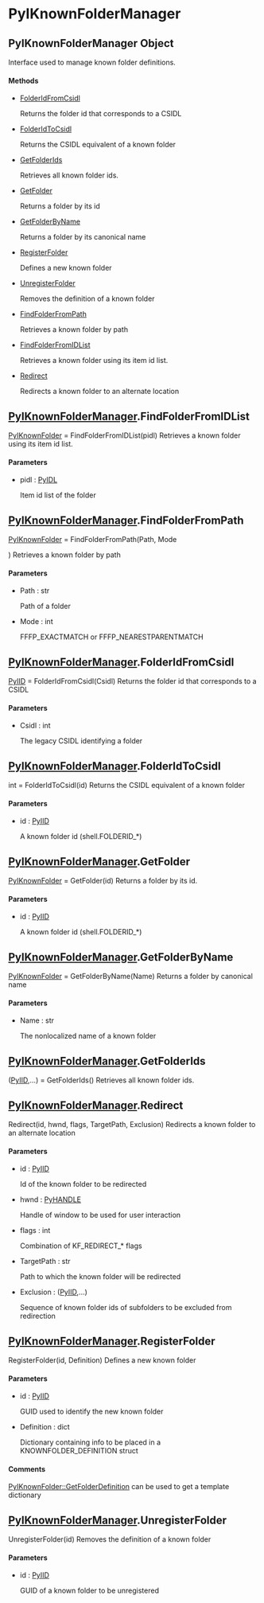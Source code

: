 # PyIKnownFolderManager


## PyIKnownFolderManager Object

Interface used to manage known folder definitions\.

#### Methods

  - [FolderIdFromCsidl](PyIKnownFolderManager.md#pyiknownfoldermanagerfolderidfromcsidl)

    Returns the folder id that corresponds to a CSIDL&nbsp;

  - [FolderIdToCsidl](PyIKnownFolderManager.md#pyiknownfoldermanagerfolderidtocsidl)

    Returns the CSIDL equivalent of a known folder&nbsp;

  - [GetFolderIds](PyIKnownFolderManager.md#pyiknownfoldermanagergetfolderids)

    Retrieves all known folder ids\.&nbsp;

  - [GetFolder](PyIKnownFolderManager.md#pyiknownfoldermanagergetfolder)

    Returns a folder by its id&nbsp;

  - [GetFolderByName](PyIKnownFolderManager.md#pyiknownfoldermanagergetfolderbyname)

    Returns a folder by its canonical name&nbsp;

  - [RegisterFolder](PyIKnownFolderManager.md#pyiknownfoldermanagerregisterfolder)

    Defines a new known folder&nbsp;

  - [UnregisterFolder](PyIKnownFolderManager.md#pyiknownfoldermanagerunregisterfolder)

    Removes the definition of a known folder&nbsp;

  - [FindFolderFromPath](PyIKnownFolderManager.md#pyiknownfoldermanagerfindfolderfrompath)

    Retrieves a known folder by path&nbsp;

  - [FindFolderFromIDList](PyIKnownFolderManager.md#pyiknownfoldermanagerfindfolderfromidlist)

    Retrieves a known folder using its item id list\.&nbsp;

  - [Redirect](PyIKnownFolderManager.md#pyiknownfoldermanagerredirect)

    Redirects a known folder to an alternate location&nbsp;


## [PyIKnownFolderManager](PyIKnownFolderManager.md#pyiknownfoldermanager)\.FindFolderFromIDList

[PyIKnownFolder](PyIKnownFolder.md) = FindFolderFromIDList\(pidl\)
Retrieves a known folder using its item id list\.

#### Parameters

  - pidl : [PyIDL](PyIDL.md)

    Item id list of the folder


## [PyIKnownFolderManager](PyIKnownFolderManager.md#pyiknownfoldermanager)\.FindFolderFromPath

[PyIKnownFolder](PyIKnownFolder.md) = FindFolderFromPath\(Path, Mode

\)
Retrieves a known folder by path

#### Parameters

  - Path : str

    Path of a folder

  - Mode : int

    FFFP\_EXACTMATCH or FFFP\_NEARESTPARENTMATCH


## [PyIKnownFolderManager](PyIKnownFolderManager.md#pyiknownfoldermanager)\.FolderIdFromCsidl

[PyIID](PyIID.md) = FolderIdFromCsidl\(Csidl\)
Returns the folder id that corresponds to a CSIDL

#### Parameters

  - Csidl : int

    The legacy CSIDL identifying a folder


## [PyIKnownFolderManager](PyIKnownFolderManager.md#pyiknownfoldermanager)\.FolderIdToCsidl

int = FolderIdToCsidl\(id\)
Returns the CSIDL equivalent of a known folder

#### Parameters

  - id : [PyIID](PyIID.md)

    A known folder id \(shell\.FOLDERID\_\*\)


## [PyIKnownFolderManager](PyIKnownFolderManager.md#pyiknownfoldermanager)\.GetFolder

[PyIKnownFolder](PyIKnownFolder.md) = GetFolder\(id\)
Returns a folder by its id\.

#### Parameters

  - id : [PyIID](PyIID.md)

    A known folder id \(shell\.FOLDERID\_\*\)


## [PyIKnownFolderManager](PyIKnownFolderManager.md#pyiknownfoldermanager)\.GetFolderByName

[PyIKnownFolder](PyIKnownFolder.md) = GetFolderByName\(Name\)
Returns a folder by canonical name

#### Parameters

  - Name : str

    The nonlocalized name of a known folder


## [PyIKnownFolderManager](PyIKnownFolderManager.md#pyiknownfoldermanager)\.GetFolderIds

\([PyIID](PyIID.md),\.\.\.\) = GetFolderIds\(\)
Retrieves all known folder ids\.


## [PyIKnownFolderManager](PyIKnownFolderManager.md#pyiknownfoldermanager)\.Redirect

Redirect\(id, hwnd, flags, TargetPath, Exclusion\)
Redirects a known folder to an alternate location

#### Parameters

  - id : [PyIID](PyIID.md)

    Id of the known folder to be redirected

  - hwnd : [PyHANDLE](PyHANDLE.md)

    Handle of window to be used for user interaction

  - flags : int

    Combination of KF\_REDIRECT\_\* flags

  - TargetPath : str

    Path to which the known folder will be redirected

  - Exclusion : \([PyIID](PyIID.md),\.\.\.\)

    Sequence of known folder ids of subfolders to be excluded from redirection


## [PyIKnownFolderManager](PyIKnownFolderManager.md#pyiknownfoldermanager)\.RegisterFolder

RegisterFolder\(id, Definition\)
Defines a new known folder

#### Parameters

  - id : [PyIID](PyIID.md)

    GUID used to identify the new known folder

  - Definition : dict

    Dictionary containing info to be placed in a KNOWNFOLDER\_DEFINITION struct

#### Comments

[PyIKnownFolder::GetFolderDefinition](PyIKnownFolder.md#pyiknownfoldergetfolderdefinition) can be used to get a template dictionary


## [PyIKnownFolderManager](PyIKnownFolderManager.md#pyiknownfoldermanager)\.UnregisterFolder

UnregisterFolder\(id\)
Removes the definition of a known folder

#### Parameters

  - id : [PyIID](PyIID.md)

    GUID of a known folder to be unregistered
